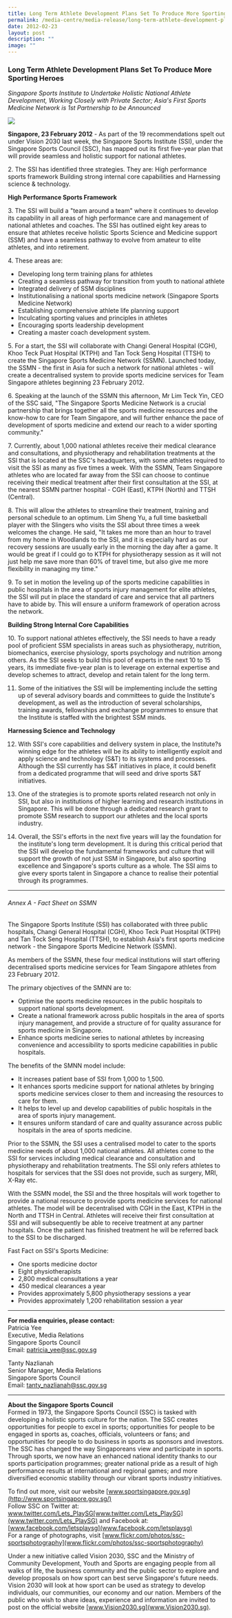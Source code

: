 ```yaml
---
title: Long Term Athlete Development Plans Set To Produce More Sporting Heroes
permalink: /media-centre/media-release/long-term-athlete-development-plans-set-to-produce-more-sporting-heroes/
date: 2012-02-23
layout: post
description: ""
image: ""
---
```

### **Long Term Athlete Development Plans Set To Produce More Sporting Heroes**

_Singapore Sports Institute to Undertake Holistic National Athlete Development, Working Closely with Private Sector; Asia's First Sports Medicine Network is 1st Partnership to be Announced_

![](/images/Media%20Centre/Media%20Release/2012/Feb/LONGTERMATHLETEDEVELOPMENTPLANSSETTOPRODUCEMORESPORTINGHEROESMainPar0028Imagegif.gif)

**Singapore, 23 February 2012** - As part of the 19 recommendations spelt out under Vision 2030 last week, the Singapore Sports Institute (SSI), under the Singapore Sports Council (SSC), has mapped out its first five-year plan that will provide seamless and holistic support for national athletes.

2\. The SSI has identified three strategies. They are:
High performance sports framework
Building strong internal core capabilities and
Harnessing science & technology.

**High Performance Sports Framework**

3\. The SSI will build a "team around a team" where it continues to develop its capability in all areas of high performance care and management of national athletes and coaches. The SSI has outlined eight key areas to ensure that athletes receive holistic Sports Science and Medicine support (SSM) and have a seamless pathway to evolve from amateur to elite athletes, and into retirement.

4\. These areas are:
* Developing long term training plans for athletes
* Creating a seamless pathway for transition from youth to national athlete
* Integrated delivery of SSM disciplines
* Institutionalising a national sports medicine network (Singapore Sports Medicine Network)
* Establishing comprehensive athlete life planning support
* Inculcating sporting values and principles in athletes
* Encouraging sports leadership development
* Creating a master coach development system.

5\. For a start, the SSI will collaborate with Changi General Hospital (CGH), Khoo Teck Puat Hospital (KTPH) and Tan Tock Seng Hospital (TTSH) to create the Singapore Sports Medicine Network (SSMN). Launched today, the SSMN - the first in Asia for such a network for national athletes - will create a decentralised system to provide sports medicine services for Team Singapore athletes beginning 23 February 2012.

6\. Speaking at the launch of the SSMN this afternoon, Mr Lim Teck Yin, CEO of the SSC said, "The Singapore Sports Medicine Network is a crucial partnership that brings together all the sports medicine resources and the know-how to care for Team Singapore, and will further enhance the pace of development of sports medicine and extend our reach to a wider sporting community."

7\. Currently, about 1,000 national athletes receive their medical clearance and consultations, and physiotherapy and rehabilitation treatments at the SSI that is located at the SSC's headquarters, with some athletes required to visit the SSI as many as five times a week. With the SSMN, Team Singapore athletes who are located far away from the SSI can choose to continue receiving their medical treatment after their first consultation at the SSI, at the nearest SSMN partner hospital - CGH (East), KTPH (North) and TTSH (Central).

8\. This will allow the athletes to streamline their treatment, training and personal schedule to an optimum. Lim Sheng Yu, a full time basketball player with the Slingers who visits the SSI about three times a week welcomes the change. He said, "It takes me more than an hour to travel from my home in Woodlands to the SSI, and it is especially hard as our recovery sessions are usually early in the morning the day after a game. It would be great if I could go to KTPH for physiotherapy session as it will not just help me save more than 60% of travel time, but also give me more flexibility in managing my time."

9\. To set in motion the leveling up of the sports medicine capabilities in public hospitals in the area of sports injury management for elite athletes, the SSI will put in place the standard of care and service that all partners have to abide by. This will ensure a uniform framework of operation across the network.

**Building Strong Internal Core Capabilities**

10\. To support national athletes effectively, the SSI needs to have a ready pool of proficient SSM specialists in areas such as physiotherapy, nutrition, biomechanics, exercise physiology, sports psychology and nutrition among others. As the SSI seeks to build this pool of experts in the next 10 to 15 years, its immediate five-year plan is to leverage on external expertise and develop schemes to attract, develop and retain talent for the long term.

11. Some of the initiatives the SSI will be implementing include the setting up of several advisory boards and committees to guide the Institute's development, as well as the introduction of several scholarships, training awards, fellowships and exchange programmes to ensure that the Institute is staffed with the brightest SSM minds.

**Harnessing Science and Technology**

12. With SSI's core capabilities and delivery system in place, the Institute?s winning edge for the athletes will be its ability to intelligently exploit and apply science and technology (S&T) to its systems and processes. Although the SSI currently has S&T initiatives in place, it could benefit from a dedicated programme that will seed and drive sports S&T initiatives.

13. One of the strategies is to promote sports related research not only in SSI, but also in institutions of higher learning and research institutions in Singapore. This will be done through a dedicated research grant to promote SSM research to support our athletes and the local sports industry.

14. Overall, the SSI's efforts in the next five years will lay the foundation for the institute's long term development. It is during this critical period that the SSI will develop the fundamental frameworks and culture that will support the growth of not just SSM in Singapore, but also sporting excellence and Singapore's sports culture as a whole. The SSI aims to give every sports talent in Singapore a chance to realise their potential through its programmes.

---

###### Annex A - Fact Sheet on SSMN

The Singapore Sports Institute (SSI) has collaborated with three public hospitals, Changi General Hospital (CGH), Khoo Teck Puat Hospital (KTPH) and Tan Tock Seng Hospital (TTSH), to establish Asia's first sports medicine network - the Singapore Sports Medicine Network (SSMN).

As members of the SSMN, these four medical institutions will start offering decentralised sports medicine services for Team Singapore athletes from 23 February 2012.

The primary objectives of the SMNN are to:
* Optimise the sports medicine resources in the public hospitals to support national sports development.
* Create a national framework across public hospitals in the area of sports injury management, and provide a structure of for quality assurance for sports medicine in Singapore.
* Enhance sports medicine series to national athletes by increasing convenience and accessibility to sports medicine capabilities in public hospitals.

The benefits of the SMNN model include:
* It increases patient base of SSI from 1,000 to 1,500.
* It enhances sports medicine support for national athletes by bringing sports medicine services closer to them and increasing the resources to care for them.
* It helps to level up and develop capabilities of public hospitals in the area of sports injury management.
* It ensures uniform standard of care and quality assurance across public hospitals in the area of sports medicine.

Prior to the SSMN, the SSI uses a centralised model to cater to the sports medicine needs of about 1,000 national athletes. All athletes come to the SSI for services including medical clearance and consultation and physiotherapy and rehabilitation treatments. The SSI only refers athletes to hospitals for services that the SSI does not provide, such as surgery, MRI, X-Ray etc.

With the SSMN model, the SSI and the three hospitals will work together to provide a national resource to provide sports medicine services for national athletes. The model will be decentralised with CGH in the East, KTPH in the North and TTSH in Central. Athletes will receive their first consultation at SSI and will subsequently be able to receive treatment at any partner hospitals. Once the patient has finished treatment he will be referred back to the SSI to be discharged.

Fast Fact on SSI's Sports Medicine:
* One sports medicine doctor
* Eight physiotherapists
* 2,800 medical consultations a year
* 450 medical clearances a year
* Provides approximately 5,800 physiotherapy sessions a year
* Provides approximately 1,200 rehabilitation session a year

---

**For media enquiries, please contact:**<br>
Patricia Yee<br>
Executive, Media Relations<br>
Singapore Sports Council<br>
Email: patricia_yee@ssc.gov.sg

Tanty Nazlianah<br>
Senior Manager, Media Relations<br>
Singapore Sports Council<br>
Email: tanty_nazlianah@ssc.gov.sg


---

**About the Singapore Sports Council**<br>
Formed in 1973, the Singapore Sports Council (SSC) is tasked with developing a holistic sports culture for the nation. The SSC creates opportunities for people to excel in sports; opportunities for people to be engaged in sports as, coaches, officials, volunteers or fans; and opportunities for people to do business in sports as sponsors and investors. The SSC has changed the way Singaporeans view and participate in sports. Through sports, we now have an enhanced national identity thanks to our sports participation programmes; greater national pride as a result of high performance results at international and regional games; and more diversified economic stability through our vibrant sports industry initiatives.

To find out more, visit our website [www.sportsingapore.gov.sg](http://www.sportsingapore.gov.sg/)
<br>
Follow SSC on Twitter at: www.twitter.com/Lets_PlaySG[www.twitter.com/Lets_PlaySG](www.twitter.com/Lets_PlaySG) and Facebook at: [www.facebook.com/letsplaysg](www.facebook.com/letsplaysg)
<br>
For a range of photographs, visit [www.flickr.com/photos/ssc-sportsphotography](www.flickr.com/photos/ssc-sportsphotography)

Under a new initiative called Vision 2030, SSC and the Ministry of Community Development, Youth and Sports are engaging people from all walks of life, the business community and the public sector to explore and develop proposals on how sport can best serve Singapore's future needs. Vision 2030 will look at how sport can be used as strategy to develop individuals, our communities, our economy and our nation. Members of the public who wish to share ideas, experience and information are invited to post on the official website [www.Vision2030.sg](www.Vision2030.sg).